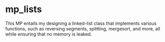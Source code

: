 # mp_lists
This MP entails my designing a linked-list class that implements various functions, such as reversing segments, splitting, mergesort, and more, all while ensuring that no memory is leaked.
